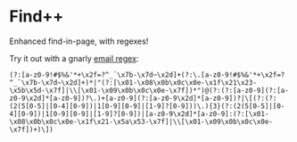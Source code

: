 # Find++

Enhanced find-in-page, with regexes!

Try it out with a gnarly [email regex](https://stackoverflow.com/questions/201378/how-can-i-validate-an-email-address-using-a-regular-expression):

```regexp
(?:[a-z0-9!#$%&'*+\x2f=?^_`\x7b-\x7d~\x2d]+(?:\.[a-z0-9!#$%&'*+\x2f=?^_`\x7b-\x7d~\x2d]+)*|"(?:[\x01-\x08\x0b\x0c\x0e-\x1f\x21\x23-\x5b\x5d-\x7f]|\\[\x01-\x09\x0b\x0c\x0e-\x7f])*")@(?:(?:[a-z0-9](?:[a-z0-9\x2d]*[a-z0-9])?\.)+[a-z0-9](?:[a-z0-9\x2d]*[a-z0-9])?|\[(?:(?:(2(5[0-5]|[0-4][0-9])|1[0-9][0-9]|[1-9]?[0-9]))\.){3}(?:(2(5[0-5]|[0-4][0-9])|1[0-9][0-9]|[1-9]?[0-9])|[a-z0-9\x2d]*[a-z0-9]:(?:[\x01-\x08\x0b\x0c\x0e-\x1f\x21-\x5a\x53-\x7f]|\\[\x01-\x09\x0b\x0c\x0e-\x7f])+)\])
```
